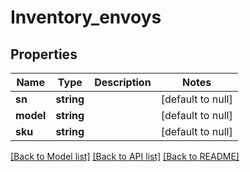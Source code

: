 # Inventory_envoys

## Properties
Name | Type | Description | Notes
------------ | ------------- | ------------- | -------------
**sn** | **string** |  | [default to null]
**model** | **string** |  | [default to null]
**sku** | **string** |  | [default to null]

[[Back to Model list]](../README.md#documentation-for-models) [[Back to API list]](../README.md#documentation-for-api-endpoints) [[Back to README]](../README.md)


